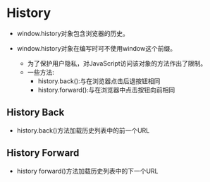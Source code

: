 # History

- window.history对象包含浏览器的历史。

- window.history对象在编写时可不使用window这个前缀。
  - 为了保护用户隐私，对JavaScript访问该对象的方法作出了限制。
  - 一些方法:
    - history.back():与在浏览器点击后退按钮相同
    - history.forward():与在浏览器中点击按钮向前相同

## History Back

- history.back()方法加载历史列表中的前一个URL

## History Forward

- history forward()方法加载历史列表中的下一个URL
